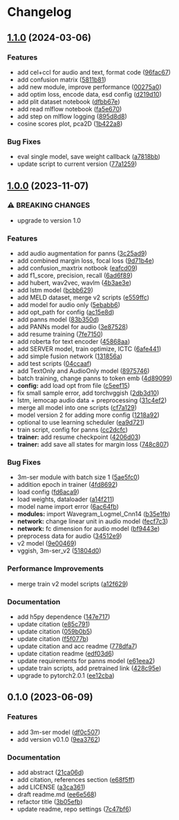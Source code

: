 # Changelog

## [1.1.0](https://github.com/namphuongtran9196/3m-ser/compare/v1.0.0...v1.1.0) (2024-03-06)


### Features

* add cel+ccl for audio and text, format code ([96fac67](https://github.com/namphuongtran9196/3m-ser/commit/96fac679d22b06f7400842b16ee6794397a957a5))
* add confusion matrix ([5811b81](https://github.com/namphuongtran9196/3m-ser/commit/5811b81d18b8357564353023d8dcee8b2329f7e3))
* add new module, improve performance ([00275a0](https://github.com/namphuongtran9196/3m-ser/commit/00275a05259c6fa41493bc2a7e5be87c28e3cd63))
* add optim loss, encode data, esd config ([d219d10](https://github.com/namphuongtran9196/3m-ser/commit/d219d10d0fb96ff8b8ea5501791a3629b438bb65))
* add plit dataset notebook ([dfbb67e](https://github.com/namphuongtran9196/3m-ser/commit/dfbb67ec8ea2dc93ddf3bf8bc74fa9cd857c8b89))
* add read mlflow notebook ([fa5e670](https://github.com/namphuongtran9196/3m-ser/commit/fa5e670b21739e596232b6f223a128448fdde402))
* add step on mlflow logging ([895d8d8](https://github.com/namphuongtran9196/3m-ser/commit/895d8d856ac074f0ff790929225d4486c2652986))
* cosine scores plot, pca2D ([1b422a8](https://github.com/namphuongtran9196/3m-ser/commit/1b422a8bff980d1da42870bfba6b710ae07ad575))


### Bug Fixes

* eval single model, save weight callback ([a7818bb](https://github.com/namphuongtran9196/3m-ser/commit/a7818bb43648e9e8b679b2f6f7512e707996ae16))
* update script to current version ([77a1259](https://github.com/namphuongtran9196/3m-ser/commit/77a1259e6c862c5616dea43b71b3b97eab1fa110))

## [1.0.0](https://github.com/namphuongtran9196/3m-ser/compare/v0.2.0...v1.0.0) (2023-11-07)


### ⚠ BREAKING CHANGES

* upgrade to version 1.0

### Features

* add audio augmentation for panns ([3c25ad9](https://github.com/namphuongtran9196/3m-ser/commit/3c25ad932341d50390447a3e57e7476b9bb54207))
* add combined margin loss, focal loss ([9d71b4e](https://github.com/namphuongtran9196/3m-ser/commit/9d71b4e9f388ca4a9f59e9558475b15260ae7dbc))
* add confusion_maxtrix notbook ([eafcd09](https://github.com/namphuongtran9196/3m-ser/commit/eafcd092f9740916a4409f583e9b9b517c4ef91e))
* add f1_score, precision, recall ([6ad6f89](https://github.com/namphuongtran9196/3m-ser/commit/6ad6f89868c9e15e1b6366c0a76c18e6a287ba62))
* add hubert, wav2vec, wavlm ([4b3ae3e](https://github.com/namphuongtran9196/3m-ser/commit/4b3ae3ef054d6dc84d9418c30a4a21538aba3298))
* add lstm model ([bcbb629](https://github.com/namphuongtran9196/3m-ser/commit/bcbb629da179fe30079039846bb7fd364c0bfc87))
* add MELD dataset, merge v2 scripts ([e559ffc](https://github.com/namphuongtran9196/3m-ser/commit/e559ffca7c236af38008ed403f5be9a0e3db9129))
* add model for audio only ([5ebabb6](https://github.com/namphuongtran9196/3m-ser/commit/5ebabb674022270779b74d413db6b210b841905f))
* add opt_path for config ([ac15e8d](https://github.com/namphuongtran9196/3m-ser/commit/ac15e8d14cb92ac7f4bf4fe996f98d68609eed9b))
* add panns model ([83b350d](https://github.com/namphuongtran9196/3m-ser/commit/83b350d30e9f984daf40c787c0696cedb70e0a9a))
* add PANNs model for audio ([3e87528](https://github.com/namphuongtran9196/3m-ser/commit/3e8752838c23fe90656596e7ac9839792b3fcab5))
* add resume training ([7fe7150](https://github.com/namphuongtran9196/3m-ser/commit/7fe71507f882c5aec6f6ef4e853a00c28907578a))
* add roberta for text encoder ([45868aa](https://github.com/namphuongtran9196/3m-ser/commit/45868aa53795f28259231dcf42d369cc209716ca))
* add SERVER model, train optimize, ICTC ([6afe441](https://github.com/namphuongtran9196/3m-ser/commit/6afe441894ddb7b018f93c7c6732003eebf56a20))
* add simple fusion network ([131856a](https://github.com/namphuongtran9196/3m-ser/commit/131856a0c969ace35f3f0101170fd57df5ee99c4))
* add test scripts ([04ccaaf](https://github.com/namphuongtran9196/3m-ser/commit/04ccaafd1c3a365780140cab969d6bc1a2d80d9f))
* add TextOnly and AudioOnly model ([8975746](https://github.com/namphuongtran9196/3m-ser/commit/897574680985a2857b26645c5aa2ef0ba9165590))
* batch training, change panns to token emb ([4d89099](https://github.com/namphuongtran9196/3m-ser/commit/4d89099baa776266aee1dd82f32886ab8c0a9c21))
* **config:** add load opt from file ([c5eef15](https://github.com/namphuongtran9196/3m-ser/commit/c5eef15daf8403f0689bec29b942188f6e46318a))
* fix small sample error, add torchvggish ([2db3d10](https://github.com/namphuongtran9196/3m-ser/commit/2db3d105b8dfc6e7ff9c7a0a11fa6d87d1370301))
* lstm, iemocap audio data + preprocessing ([31c4ef2](https://github.com/namphuongtran9196/3m-ser/commit/31c4ef27f9ee841e62e7ec4121575896792bfffa))
* merge all model into one scripts ([cf7a129](https://github.com/namphuongtran9196/3m-ser/commit/cf7a129333a93ab53833c5928657e6679604db0a))
* model version 2 for adding more config ([1218a92](https://github.com/namphuongtran9196/3m-ser/commit/1218a9226a6d28cbd036f2d3b08fe696c6f403f3))
* optional to use learning scheduler ([ea9d721](https://github.com/namphuongtran9196/3m-ser/commit/ea9d7216b002bd91ec53b7b3834e9239228c4f35))
* train script, config for panns ([cc2dcfc](https://github.com/namphuongtran9196/3m-ser/commit/cc2dcfce0b1df5d4292547bc39f84db8e2c982b8))
* **trainer:** add resume checkpoint ([4206d03](https://github.com/namphuongtran9196/3m-ser/commit/4206d036e2d6907f90a8815fb69b642964002d9a))
* **trainer:** add save all states for margin loss ([748c807](https://github.com/namphuongtran9196/3m-ser/commit/748c80771d3b8565071033f2aedc4f2e9541924b))


### Bug Fixes

* 3m-ser module with batch size 1 ([5ae5fc0](https://github.com/namphuongtran9196/3m-ser/commit/5ae5fc0e1d250820f1f31b3595097b08b3b3e0ec))
* addition epoch in trainer ([4fd8692](https://github.com/namphuongtran9196/3m-ser/commit/4fd86920be0b739bf143e5b4197cf6a895acf1e7))
* load config ([fd6aca9](https://github.com/namphuongtran9196/3m-ser/commit/fd6aca94923966a549082f3e54335683067943db))
* load weights, dataloader ([a14f211](https://github.com/namphuongtran9196/3m-ser/commit/a14f2111a01878f2f3fd78f305d1f3a6efa5b506))
* model name import error ([6ac64fb](https://github.com/namphuongtran9196/3m-ser/commit/6ac64fb783a67704f4bf55a1d6d4b9039123d21a))
* **modules:** import Wavegram_Logmel_Cnn14 ([b35e1fb](https://github.com/namphuongtran9196/3m-ser/commit/b35e1fb17cece6559351a6b07dbd8e38c55a4b09))
* **network:** change linear unit in audio model ([fecf7c3](https://github.com/namphuongtran9196/3m-ser/commit/fecf7c3a645aa7c214524a2a736aeb065703b31b))
* **network:** fc dimension for audio model ([bf9443e](https://github.com/namphuongtran9196/3m-ser/commit/bf9443edb924aee2a60ec95be63613cc2a234899))
* preprocess data for audio ([34512e9](https://github.com/namphuongtran9196/3m-ser/commit/34512e9f681c4081a5b5f0699845e20417f03523))
* v2 model ([9e00469](https://github.com/namphuongtran9196/3m-ser/commit/9e004692e895d117195e03adb0cfb8f8657cbbd7))
* vggish, 3m-ser_v2 ([51804d0](https://github.com/namphuongtran9196/3m-ser/commit/51804d03ce01c478bc3ceabbc44003fed3dde018))


### Performance Improvements

* merge train v2 model scripts ([a12f629](https://github.com/namphuongtran9196/3m-ser/commit/a12f629921e9d90282110f5df347e850ee40dd3a))


### Documentation

* add h5py dependence ([147e717](https://github.com/namphuongtran9196/3m-ser/commit/147e7174fcc8cb1772917bd957b0a14cfb5bbd20))
* update citation ([e85c791](https://github.com/namphuongtran9196/3m-ser/commit/e85c791c43a5e82e6c00b55659e093ac842de0fe))
* update citation ([059b0b5](https://github.com/namphuongtran9196/3m-ser/commit/059b0b5bd0714691cecb0daa012bb7096385ae5e))
* update citation ([f5f077b](https://github.com/namphuongtran9196/3m-ser/commit/f5f077ba5286c95634dedf291596639ce8d3fc02))
* update citation and acc readme ([778dfa7](https://github.com/namphuongtran9196/3m-ser/commit/778dfa76ec13930863466fa848722331c26db2d3))
* update citation readme ([edf03d6](https://github.com/namphuongtran9196/3m-ser/commit/edf03d62fbe7d85775088585dee30046179b2f36))
* update requirements for panns model ([e61eea2](https://github.com/namphuongtran9196/3m-ser/commit/e61eea23dfde2d452b0c8fc7b4b745e4be503c94))
* update train scripts, add pretrained link ([428c95e](https://github.com/namphuongtran9196/3m-ser/commit/428c95e11011236b735d455126caf74e96398c89))
* upgrade to pytorch2.0.1 ([ee12cba](https://github.com/namphuongtran9196/3m-ser/commit/ee12cba396e89b18b08e27228e71a0f4536b2d24))

## 0.1.0 (2023-06-09)


### Features

* add 3m-ser model ([df0c507](https://github.com/namphuongtran9196/3m-ser/commit/df0c5076a1a71df6a80ff123cd9687ed6da47023))
* add version v0.1.0 ([9ea3762](https://github.com/namphuongtran9196/3m-ser/commit/9ea376289c32cbe8fbb3cbd258fff9aeb4bb3d36))


### Documentation

* add abstract ([21ca06d](https://github.com/namphuongtran9196/3m-ser/commit/21ca06ded5bf5067ba65c2dbfdcf6389485756ec))
* add citation, references section ([e68f5ff](https://github.com/namphuongtran9196/3m-ser/commit/e68f5ff4a11327a2085bed6984f8e573321c7c07))
* add LICENSE ([a3ca361](https://github.com/namphuongtran9196/3m-ser/commit/a3ca3614ca21ab84d92ae30e747bcf435890924a))
* draft readme.md ([ee6e568](https://github.com/namphuongtran9196/3m-ser/commit/ee6e568dd8c412d61b2565686bf794ebddc03062))
* refactor title ([3b05efb](https://github.com/namphuongtran9196/3m-ser/commit/3b05efbe80d0a2ee57a8af6d93763200ca113765))
* update readme, repo settings ([7c47bf6](https://github.com/namphuongtran9196/3m-ser/commit/7c47bf6ba734d4b9d03bfbf5932821dc0fbfe166))
